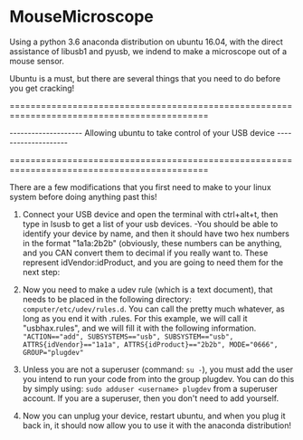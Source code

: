 # MouseMicroscope
Using a python 3.6 anaconda distribution on ubuntu 16.04, with the direct assistance of libusb1 and pyusb, we indend to make a microscope out of a mouse sensor. 

Ubuntu is a must, but there are several things that you need to do before you get cracking!

============================================================================================

-------------------- Allowing ubuntu to take control of your USB device --------------------

============================================================================================

There are a few modifications that you first need to make to your linux system before doing anything past this!

1. Connect your USB device and open the terminal with ctrl+alt+t, then type in lsusb to get a list of your usb devices. 
-You should be able to identify your device by name, and then it should have two hex numbers in the format "1a1a:2b2b" (obviously, these numbers can be anything, and you CAN convert them to decimal if you really want to. These represent idVendor:idProduct, and you are going to need them for the next step:

2. Now you need to make a udev rule (which is a text document), that needs to be placed in the following directory: `computer/etc/udev/rules.d`. You can call the pretty much whatever, as long as you end it with .rules. For this example, we will call it "usbhax.rules", and we will fill it with the following information.
`"ACTION=="add", SUBSYSTEMS=="usb", SUBSYSTEM=="usb", ATTRS{idVendor}=="1a1a", ATTRS{idProduct}=="2b2b", MODE="0666", GROUP="plugdev"`

3. Unless you are not a superuser (command: `su -`), you must add the user you intend to run your code from into the group plugdev. You can do this by simply using: `sudo adduser <username> plugdev` from a superuser account. If you are a superuser, then you don't need to add yourself.

4. Now you can unplug your device, restart ubuntu, and when you plug it back in, it should now allow you to use it with the anaconda distribution!
